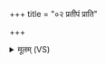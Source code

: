 +++
title = "०२ प्रतीपं प्राति"

+++
<details><summary>मूलम् (VS)</summary>

प्र॑ती॒पं प्राति॑ सु॒त्वन॑म् ॥
</details>
